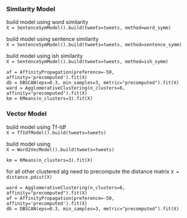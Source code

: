 ### Similarity Model
build model using word similarity<br>
`X = SentenceSymModel().build(tweets=tweets, method=word_symm)`

build model using sentence similarity<br>
`X = SentenceSymModel().build(tweets=tweets, method=sentence_symm)`

build model using ish similarity<br>
`X = SentenceSymModel().build(tweets=tweets, method=ish_symm)`


`af = AffinityPropagation(preference=-50, affinity='precomputed').fit(X)`<br>
`db = DBSCAN(eps=0.3, min_samples=3, metric="precomputed").fit(X)`<br>
`ward = AgglomerativeClustering(n_clusters=6, affinity="precomputed").fit(X)`<br>
`km = KMeans(n_clusters=3).fit(X)`


### Vector Model
build model using Tf-Idf<br>
`X = TfIdfModel().build(tweets=tweets)`

build model using<br>
`X = Word2VecModel().build(tweets=tweets)`

`km = KMeans(n_clusters=3).fit(X)`

for all other clustered alg need to precompute the distance matrix
`X = distance.pdist(X)`

`ward = AgglomerativeClustering(n_clusters=6, affinity="precomputed").fit(X)`<br>
`af = AffinityPropagation(preference=-50, affinity='precomputed').fit(X)`<br>
`db = DBSCAN(eps=0.3, min_samples=3, metric="precomputed").fit(X)`


